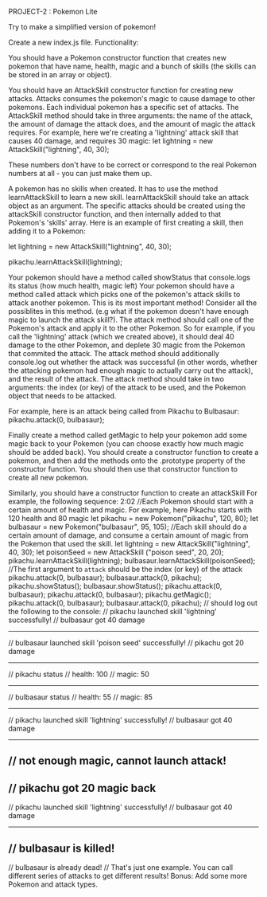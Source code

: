 PROJECT-2 : Pokemon Lite

Try to make a simplified version of pokemon!

Create a new index.js file.
Functionality:

You should have a Pokemon constructor function that creates new pokemon that have name, health, magic and a bunch of skills (the skills can be stored in an array or object).

You should have an AttackSkill constructor function for creating new attacks. Attacks consumes the pokemon's magic to cause damage to other pokemons. Each individual pokemon has a specific set of attacks. The AttackSkill method should take in three arguments: the name of the attack, the amount of damage the attack does, and the amount of magic the attack requires. For example, here we're creating a 'lightning' attack skill that causes 40 damage, and requires 30 magic:
let lightning = new AttackSkill("lightning", 40, 30);

These numbers don't have to be correct or correspond to the real Pokemon numbers at all - you can just make them up.

A pokemon has no skills when created. It has to use the method learnAttackSkill to learn a new skill. learnAttackSkill should take an attack object as an argument. The specific attacks should be created using the attackSkill constructor function, and then internally added to that Pokemon's 'skills' array. Here is an example of first creating a skill, then adding it to a Pokemon:

let lightning = new AttackSkill("lightning", 40, 30);

pikachu.learnAttackSkill(lightning);

Your pokemon should have a method called showStatus that console.logs its status (how much health, magic left)
Your pokemon should have a method called attack which picks one of the pokemon's attack skills to attack another pokemon. This is its most important method! Consider all the possiblites in this method. (e.g what if the pokemon doesn't have enough magic to launch the attack skill?). The attack method should call one of the Pokemon's attack and apply it to the other Pokemon. So for example, if you call the 'lightning' attack (which we created above), it should deal 40 damage to the other Pokemon, and deplete 30 magic from the Pokemon that commited the attack. The attack method should additionally console.log out whether the attack was successful (in other words, whether the attacking pokemon had enough magic to actually carry out the attack), and the result of the attack. The attack method should take in two arguments: the index (or key) of the attack to be used, and the Pokemon object that needs to be attacked.

For example, here is an attack being called from Pikachu to Bulbasaur:
pikachu.attack(0, bulbasaur);

Finally create a method called getMagic to help your pokemon add some magic back to your Pokemon (you can choose exactly how much magic should be added back).
You should create a constructor function to create a pokemon, and then add the methods onto the .prototype property of the constructor function. You should then use that constructor function to create all new pokemon.

Similarly, you should have a constructor function to create an attackSkill
For example, the following sequence:
2:02
//Each Pokemon should start with a certain amount of health and magic. For example, here Pikachu starts with 120 health and 80 magic
let pikachu = new Pokemon("pikachu", 120, 80);
let bulbasaur = new Pokemon("bulbasaur", 95, 105);
//Each skill should do a certain amount of damage, and consume a certain amount of magic from the Pokemon that used the skill.
let lightning = new AttackSkill("lightning", 40, 30);
let poisonSeed = new AttackSkill ("poison seed", 20, 20);
pikachu.learnAttackSkill(lightning);
bulbasaur.learnAttackSkill(poisonSeed);
//The first argument to `attack` should be the index (or key) of the attack
pikachu.attack(0, bulbasaur);
bulbasaur.attack(0, pikachu);
pikachu.showStatus();
bulbasaur.showStatus();
pikachu.attack(0, bulbasaur);
pikachu.attack(0, bulbasaur);
pikachu.getMagic();
pikachu.attack(0, bulbasaur);
bulbasaur.attack(0, pikachu);
// should log out the following to the console:
// pikachu launched skill 'lightning' successfully!
// bulbasaur got 40 damage

---

// bulbasaur launched skill 'poison seed' successfully!
// pikachu got 20 damage

---

// pikachu status
// health: 100
// magic: 50

---

// bulbasaur status
// health: 55
// magic: 85

---

// pikachu launched skill 'lightning' successfully!
// bulbasaur got 40 damage

---

## // not enough magic, cannot launch attack!

## // pikachu got 20 magic back

// pikachu launched skill 'lightning' successfully!
// bulbasaur got 40 damage

---

## // bulbasaur is killed!

// bulbasaur is already dead!
// That's just one example. You can call different series of attacks to get different results!
Bonus: Add some more Pokemon and attack types.
